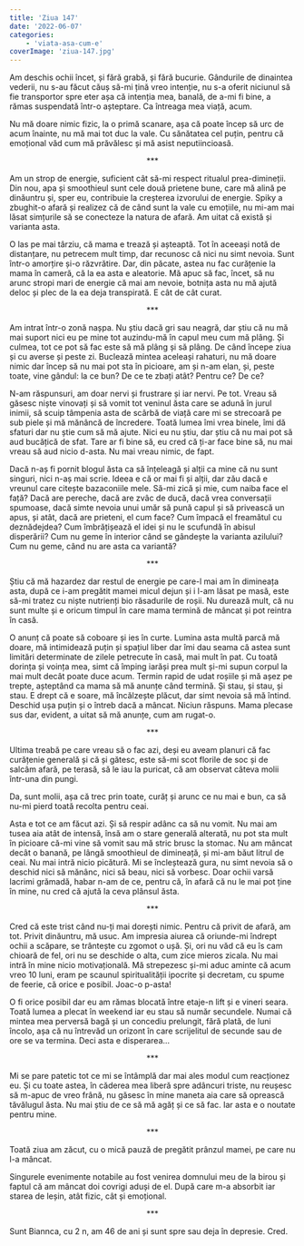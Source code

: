 ```yaml
---
title: 'Ziua 147'
date: '2022-06-07'
categories:
    - 'viata-asa-cum-e'
coverImage: 'ziua-147.jpg'
---
```


Am deschis ochii încet, și fără grabă, și fără bucurie. Gândurile de dinaintea vederii, nu s-au făcut căuș să-mi țină vreo intenție, nu s-a oferit niciunul să fie transportor spre eter așa că intenția mea, banală, de a-mi fi bine, a rămas suspendată într-o așteptare. Ca întreaga mea viață, acum.

Nu mă doare nimic fizic, la o primă scanare, așa că poate încep să urc de acum înainte, nu mă mai tot duc la vale. Cu sănătatea cel puțin, pentru că emoțional văd cum mă prăvălesc și mă asist neputiincioasă.

<p style="text-align: center;">***</p>

Am un strop de energie, suficient cât să-mi respect ritualul prea-dimineții. Din nou, apa și smoothieul sunt cele două prietene bune, care mă alină pe dinăuntru și, sper eu, contribuie la creșterea izvorului de energie. Spiky a zbughit-o afară și realizez că de când sunt la vale cu emoțiile, nu mi-am mai lăsat simțurile să se conecteze la natura de afară. Am uitat că există și varianta asta.

O las pe mai târziu, că mama e trează și așteaptă. Tot în aceeași notă de distanțare, nu petrecem mult timp, dar recunosc că nici nu simt nevoia. Sunt într-o amorțire și-o răzvrătire. Dar, din păcate, astea nu fac curățenie la mama în cameră, că la ea asta e aleatorie. Mă apuc să fac, încet, să nu arunc stropi mari de energie că mai am nevoie, botnița asta nu mă ajută deloc și plec de la ea deja transpirată. E cât de cât curat.

<p style="text-align: center;">***</p>

Am intrat într-o zonă nașpa. Nu știu dacă gri sau neagră, dar știu că nu mă mai suport nici eu pe mine tot auzindu-mă în capul meu cum mă plâng. Și culmea, tot ce pot să fac este să mă plâng și să plâng. De când începe ziua și cu averse și peste zi. Buclează mintea aceleași rahaturi, nu mă doare nimic dar încep să nu mai pot sta în picioare, am și n-am elan, și, peste toate, vine gândul: la ce bun? De ce te zbați atât? Pentru ce? De ce?

N-am răspunsuri, am doar nervi și frustrare și iar nervi. Pe tot. Vreau să găsesc niște vinovați și să vomit tot veninul ăsta care se adună în jurul inimii, să scuip tâmpenia asta de scârbă de viață care mi se strecoară pe sub piele și mă mănâncă de încredere. Toată lumea îmi vrea binele, îmi dă sfaturi dar nu știe cum să mă ajute. Nici eu nu știu, dar știu că nu mai pot să aud bucățică de sfat. Tare ar fi bine să, eu cred că ți-ar face bine să, nu mai vreau să aud nicio d-asta. Nu mai vreau nimic, de fapt.

Dacă n-aș fi pornit blogul ăsta ca să înțeleagă și alții ca mine că nu sunt singuri, nici n-aș mai scrie. Ideea e că or mai fi și alții, dar zău dacă e vreunul care citește bazaconiile mele. Să-mi zică și mie, cum naiba face el față? Dacă are pereche, dacă are zvâc de ducă, dacă vrea conversații spumoase, dacă simte nevoia unui umăr să pună capul și să privească un apus, și atât, dacă are prieteni, el cum face? Cum împacă el freamătul cu deznădejdea? Cum îmbrățișează el idei și nu le scufundă în abisul disperării? Cum nu geme în interior când se gândește la varianta azilului? Cum nu geme, când nu are asta ca variantă?

<p style="text-align: center;">***</p>

Știu că mă hazardez dar restul de energie pe care-l mai am în dimineața asta, după ce i-am pregătit mamei micul dejun și i l-am lăsat pe masă, este să-mi tratez cu niște nutrienți bio răsadurile de roșii. Nu durează mult, că nu sunt multe și e oricum timpul în care mama termină de mâncat și pot reintra în casă.

O anunț că poate să coboare și ies în curte. Lumina asta multă parcă mă doare, mă intimidează puțin și spațiul liber dar îmi dau seama că astea sunt limitări determinate de zilele petrecute în casă, mai mult în pat. Cu toată dorința și voința mea, simt că împing iarăși prea mult și-mi supun corpul la mai mult decât poate duce acum. Termin rapid de udat roșiile și mă așez pe trepte, așteptând ca mama să mă anunțe când termină. Și stau, și stau, și stau. E drept că e soare, mă încălzește plăcut, dar simt nevoia să mă întind. Deschid ușa puțin și o întreb dacă a mâncat. Niciun răspuns. Mama plecase sus dar, evident, a uitat să mă anunțe, cum am rugat-o.

<p style="text-align: center;">***</p>

Ultima treabă pe care vreau să o fac azi, deși eu aveam planuri că fac curățenie generală și că și gătesc, este să-mi scot florile de soc și de salcâm afară, pe terasă, să le iau la puricat, că am observat câteva molii într-una din pungi.

Da, sunt molii, așa că trec prin toate, curăț și arunc ce nu mai e bun, ca să nu-mi pierd toată recolta pentru ceai.

Asta e tot ce am făcut azi. Și să respir adânc ca să nu vomit. Nu mai am tusea aia atât de intensă, însă am o stare generală alterată, nu pot sta mult în picioare că-mi vine să vomit sau mă stric brusc la stomac. Nu am mâncat decât o banană, pe lângă smoothieul de dimineață, și mi-am băut litrul de ceai. Nu mai intră nicio picătură. Mi se încleștează gura, nu simt nevoia să o deschid nici să mănânc, nici să beau, nici să vorbesc. Doar ochii varsă lacrimi grămadă, habar n-am de ce, pentru că, în afară că nu le mai pot ține în mine, nu cred că ajută la ceva plânsul ăsta.

<p style="text-align: center;">***</p>

Cred că este trist când nu-ți mai dorești nimic. Pentru că privit de afară, am tot. Privit dinăuntru, mă usuc. Am impresia aiurea că oriunde-mi îndrept ochii a scăpare, se trântește cu zgomot o ușă. Și, ori nu văd că eu îs cam chioară de fel, ori nu se deschide o alta, cum zice mieros zicala. Nu mai intră în mine nicio motivațională. Mă strepezesc și-mi aduc aminte că acum vreo 10 luni, eram pe scaunul spiritualității ipocrite și decretam, cu spume de feerie, că orice e posibil. Joac-o p-asta!

O fi orice posibil dar eu am rămas blocată între etaje-n lift și e vineri seara. Toată lumea a plecat în weekend iar eu stau să număr secundele. Numai că mintea mea perversă bagă și un concediu prelungit, fără plată, de luni încolo, așa că nu întrevăd un orizont în care scrijelitul de secunde sau de ore se va termina. Deci asta e disperarea…

<p style="text-align: center;">***</p>

Mi se pare patetic tot ce mi se întâmplă dar mai ales modul cum reacționez eu. Și cu toate astea, în căderea mea liberă spre adâncuri triste, nu reușesc să m-apuc de vreo frână, nu găsesc în mine maneta aia care să oprească tăvălugul ăsta. Nu mai știu de ce să mă agăț și ce să fac. Iar asta e o noutate pentru mine.

<p style="text-align: center;">***</p>

Toată ziua am zăcut, cu o mică pauză de pregătit prânzul mamei, pe care nu l-a mâncat.

Singurele evenimente notabile au fost venirea domnului meu de la birou și faptul că am mâncat doi covrigi aduși de el. După care m-a absorbit iar starea de leșin, atât fizic, cât și emoțional.

<p style="text-align: center;">***</p>

Sunt Biannca, cu 2 n, am 46 de ani și sunt spre sau deja în depresie. Cred.
